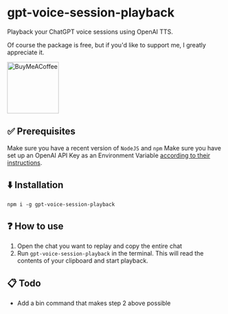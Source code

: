 # gpt-voice-session-playback

Playback your ChatGPT voice sessions using OpenAI TTS.

Of course the package is free, but if you'd like to support me, I greatly appreciate it.

[<img src="https://cdn.buymeacoffee.com/buttons/v2/default-yellow.png" alt="BuyMeACoffee" width="120">](https://www.buymeacoffee.com/cutaiar)

## ✅ Prerequisites

Make sure you have a recent version of `NodeJS` and `npm`
Make sure you have set up an OpenAI API Key as an Environment Variable [according to their instructions](https://platform.openai.com/docs/quickstart/step-2-set-up-your-api-key).

## ⬇️ Installation

`npm i -g gpt-voice-session-playback`

## ❓ How to use

1. Open the chat you want to replay and copy the entire chat
2. Run `gpt-voice-session-playback` in the terminal. This will read the contents of your clipboard and start playback.

## 📋 Todo

- Add a bin command that makes step 2 above possible